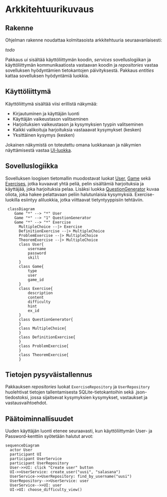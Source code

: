 # Arkkitehtuurikuvaus

## Rakenne

Ohjelman rakenne noudattaa kolmitasoista arkkitehtuuria seuraavanlaisesti:

_todo_

Pakkaus _ui_ sisältää käyttöliittymän koodin, _services_ sovelluslogiikan ja käyttöliittymän kommunikaatiosta vastaavan koodin ja _repositories_ vastaa sovelluksen hyödyntämien tietokantojen päivityksestä. Pakkaus _entities_ kattaa sovelluksen hyödyntämiä luokkia.

## Käyttöliittymä

Käyttöliittymä sisältää viisi erillistä näkymää:
* Kirjautuminen ja käyttäjän luonti
* Käyttäjän vaikeustason valitseminen
* Harjoituksien vaikeustason ja kysymyksien tyypin valitseminen 
* Kaikki valikoituja harjoituksia vastaaavat kysymykset (kesken)
* Yksittäinen kysymys (kesken)

Jokainen näkymistä on toteutettu omana luokkanaan ja näkymien näyttämisestä vastaa [UI-luokka](https://github.com/immone/ot-harjoitustyo-s2023/blob/master/src/ui/ui.py).

## Sovelluslogiikka
Sovelluksen loogisen tietomallin muodostavat luokat [User](https://github.com/immone/ot-harjoitustyo-s2023/blob/master/src/entities/user.py), [Game](https://github.com/immone/ot-harjoitustyo-s2023/blob/master/src/entities/game.py)
sekä [Exercises](https://github.com/immone/ot-harjoitustyo-s2023/blob/master/src/entities/exercise.py), jotka kuvaavat yhtä peliä, pelin sisältämiä harjoituksia ja käyttäjää, joka harjoituksia pelaa.
Lisäksi luokka [QuestionGenerator](https://github.com/immone/ot-harjoitustyo-s2023/blob/master/src/entities/question_generator.py) kuvaa oliota, joka hakee pelattavaan peliin halutunlaisia kysymyksiä.
Exercise-luokilla esiintyy aliluokkia, jotka viittaavat tietyntyyppisiin tehtäviin.

```mermaid
 classDiagram
    Game "*" --> "*" User
    Game "*" --> "1" QuestionGenerator
    Game "*" --> "*" Exercise
      MultipleChoice --|> Exercise
      DefinitionExercise --|> MultipleChoice
      ProblemExercise --|> MultipleChoice
      TheoremExercise --|> MultipleChoice
      class User{
          username
          password
          skill
      }
      class Game{
          type
          user
          game_id
      }
      class Exercise{
          description
          content
          difficulty
          hint
          ex_id
      }
      class QuestionGenerator{
      }
      class MultipleChoice{
      }
      class DefinitionExercise{
      }
      class ProblemExercise{
      }
      class TheoremExercise{
      }
```

## Tietojen pysyväistallennus

Pakkauksen _repositories_ luokat `ExerciseRepository` ja `UserRepository` huolehtivat tietojen tallentamisesta SQLite-tietokantoihin sekä .json-tiedostoksi, jossa sijaitsevat kysymyksien kysymykset, vastaukset ja vastausvaihtoehdot.


## Päätoiminnallisuudet

Uuden käyttäjän luonti etenee seuraavasti, kun käyttöliittymän User- ja Password-kenttiin syötetään halutut arvot:

```mermaid
sequenceDiagram
  actor User
  participant UI
  participant UserService
  participant UserRepository
  User->>UI: click "Create user" button
  UI->>UserService: create_user("uusi", "salasana")
  UserService->>UserRepository: find_by_username("uusi")
  UserRepository-->>UserService: user
  UserService-->>UI: user
  UI->UI: choose_difficulty_view()
```


